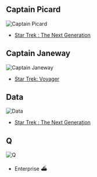 ## Captain Picard

![Captain Picard](https://w.namu.la/s/1f66e7cbdc05ede6cc2b67a69e3c08ce7d502a4f2b4b8ee8058620dc17ef4d1b35c39505b27d2e468748200a75a82ef0bd2762f6dcc0629b1824ad0e28702f4d628b7ca58caae28f66f64b50c610d2a9f634ef5b1e02d6738f88ca58b3682b6bd28edcdb324941ff6ab1f6bfa85671e3)

- [Star Trek : The Next Generation](https://namu.wiki/w/%EC%8A%A4%ED%83%80%20%ED%8A%B8%EB%A0%98:%20%EB%8D%94%20%EB%84%A5%EC%8A%A4%ED%8A%B8%20%EC%A0%9C%EB%84%88%EB%A0%88%EC%9D%B4%EC%85%98)

## Captain Janeway

![Captain Janeway](https://w.namu.la/s/0427de4aaf0261855b14437311655c36d728fd073a1c379dad53fc7eac9f0909d6c7b5f3b8b6f53c6c0c4ecd0d0ac00d9e2bbf2113099c823864b3dddc532a03221402a529ef3f1e23d2b3f8cd00f07296e1490fa8e401735b8a86eae0e6555f)

- [Star Trek: Voyager](https://namu.wiki/w/%EC%8A%A4%ED%83%80%20%ED%8A%B8%EB%A0%98:%20%EB%B3%B4%EC%9D%B4%EC%A0%80)

## Data

![Data](https://w.namu.la/s/be5c0ff1c0fa14d4bdf2de0b3d84d377b4b62ed8d95f71c84f648e164e90e2378658578d45dc6443a4a1c690b1c559c498570c84b20925e019585d67f4614dfb03a4b696e663399ec941833bee850c9e6922abc4f88d274f76551378ea30683439053ac7a87e0a058f0f80d20de93775)

- [Star Trek : The Next Generation](https://namu.wiki/w/%EC%8A%A4%ED%83%80%20%ED%8A%B8%EB%A0%98:%20%EB%8D%94%20%EB%84%A5%EC%8A%A4%ED%8A%B8%20%EC%A0%9C%EB%84%88%EB%A0%88%EC%9D%B4%EC%85%98)

## Q

![Q](https://ww.namu.la/s/5291d60d622644762d5856643eee4350c47b21deab0403aeb668c9684daffe163b91c2d96509886e1bbc2dcd5814aee1000cf7e4e788c2194f5e0fc62d44762a345782702668aa87bdccc28ebb8655c38fa58b602d175261136baa1ae0d1f01e)

- Enterprise ⛴

<!--
Jean-Luc Picard
William T. Riker
Data
Geordi La Forge
Beverly Crusher
Deanna Troi
Worf
Q
Miles O'brien
Wesley Crusher
Tasha Yar
Worf
Katherine Pulaski
Guinan
Lwaxana Troi
Ro Laren
-->
